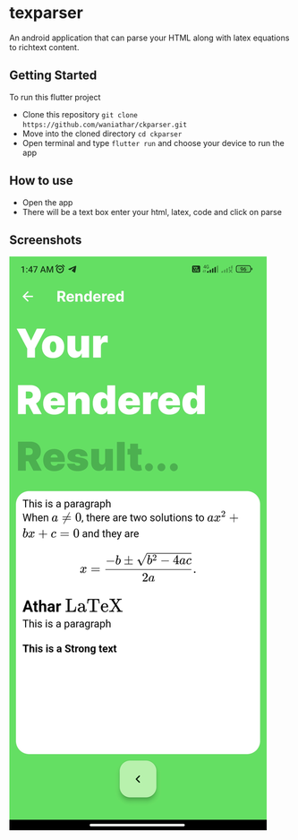 # texparser

An android application that can parse your HTML along with latex equations to richtext content.

## Getting Started

To run this flutter project 
- Clone this repository `git clone https://github.com/waniathar/ckparser.git`
- Move into the cloned directory `cd ckparser`
- Open terminal and type `flutter run` and choose your device to run the app
## How to use
- Open the app
- There will be a text box enter your html, latex, code and click on parse

## Screenshots
![1](https://raw.githubusercontent.com/WaniAthar/ckparser/main/Screenshot_2023-11-01-01-47-07-807_com.example.texparser.jpg)
